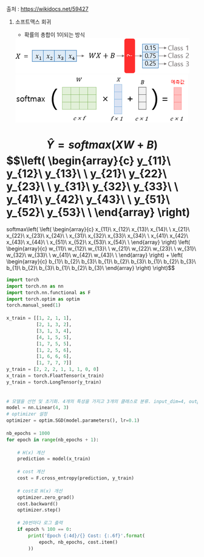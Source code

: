 출처 : https://wikidocs.net/59427


1. 소프트맥스 회귀
    - 확률의 총합이 1이되는 방식
    
    <img src="./image/소프트맥스회귀.png">
    
    <img src="./image/소프트맥스회귀2.png">

$$\hat{Y} = softmax(XW + B)$$
$$\left(
    \begin{array}{c}
      y_{11}\ y_{12}\ y_{13}\ \\
      y_{21}\ y_{22}\ y_{23}\ \\
      y_{31}\ y_{32}\ y_{33}\ \\
      y_{41}\ y_{42}\ y_{43}\ \\
      y_{51}\ y_{52}\ y_{53}\ \\
    \end{array}
  \right)
=
softmax\left(
\left(
    \begin{array}{c}
      x_{11}\ x_{12}\ x_{13}\ x_{14}\ \\
      x_{21}\ x_{22}\ x_{23}\ x_{24}\ \\
      x_{31}\ x_{32}\ x_{33}\ x_{34}\ \\
      x_{41}\ x_{42}\ x_{43}\ x_{44}\ \\
      x_{51}\ x_{52}\ x_{53}\ x_{54}\ \\
    \end{array}
  \right)
\left(
    \begin{array}{c}
      w_{11}\ w_{12}\ w_{13}\ \\
      w_{21}\ w_{22}\ w_{23}\ \\
      w_{31}\ w_{32}\ w_{33}\ \\
      w_{41}\ w_{42}\ w_{43}\ \\
    \end{array}
  \right)
+
\left(
    \begin{array}{c}
      b_{1}\ b_{2}\ b_{3}\\
      b_{1}\ b_{2}\ b_{3}\\
      b_{1}\ b_{2}\ b_{3}\\
      b_{1}\ b_{2}\ b_{3}\\
      b_{1}\ b_{2}\ b_{3}\\
    \end{array}
  \right)
\right)$$



```py
import torch
import torch.nn as nn
import torch.nn.functional as F
import torch.optim as optim
torch.manual_seed(1)

x_train = [[1, 2, 1, 1],
           [2, 1, 3, 2],
           [3, 1, 3, 4],
           [4, 1, 5, 5],
           [1, 7, 5, 5],
           [1, 2, 5, 6],
           [1, 6, 6, 6],
           [1, 7, 7, 7]]
y_train = [2, 2, 2, 1, 1, 1, 0, 0]
x_train = torch.FloatTensor(x_train)
y_train = torch.LongTensor(y_train)


# 모델을 선언 및 초기화. 4개의 특성을 가지고 3개의 클래스로 분류. input_dim=4, output_dim=3.
model = nn.Linear(4, 3)
# optimizer 설정
optimizer = optim.SGD(model.parameters(), lr=0.1)

nb_epochs = 1000
for epoch in range(nb_epochs + 1):

    # H(x) 계산
    prediction = model(x_train)

    # cost 계산
    cost = F.cross_entropy(prediction, y_train)

    # cost로 H(x) 개선
    optimizer.zero_grad()
    cost.backward()
    optimizer.step()

    # 20번마다 로그 출력
    if epoch % 100 == 0:
        print('Epoch {:4d}/{} Cost: {:.6f}'.format(
            epoch, nb_epochs, cost.item()
        ))
```